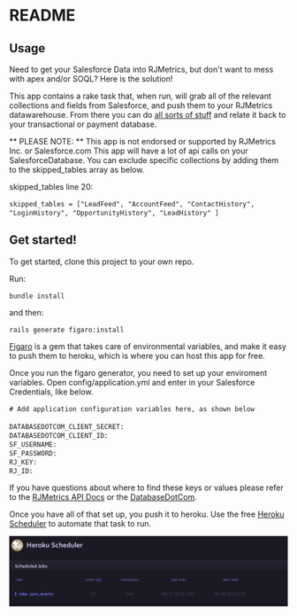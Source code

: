 # README

## Usage

Need to get your Salesforce Data into RJMetrics,
 but don't want to mess with apex and/or SOQL?
Here is the solution!

This app contains a rake task that, when run,
will grab all of the relevant collections and
fields from Salesforce, and push them to your
RJMetrics datawarehouse. From there you can do
[all sorts of stuff](http://rjmetrics.com/product) and relate it back to your
transactional or payment database.

** PLEASE NOTE: **
This app is not endorsed or supported by RJMetrics Inc. or Salesforce.com
This app will have a lot of api calls on your SalesforceDatabase.
You can exclude specific collections by adding them to the skipped_tables array as below.

skipped_tables line 20:

    skipped_tables = ["LeadFeed", "AccountFeed", "ContactHistory", "LoginHistory", "OpportunityHistory", "LeadHistory" ]



## Get started!
To get started, clone this project to your own repo.

Run:

    bundle install
and then:

    rails generate figaro:install

[Figaro](https://github.com/laserlemon/figaro) is a gem that takes care of
environmental variables, and make it easy to push them to heroku, which is where you can
host this app for free.

Once you run the figaro generator, you need to set up your enviroment variables.
Open config/application.yml and enter in your Salesforce Credentials, like below.

    # Add application configuration variables here, as shown below

    DATABASEDOTCOM_CLIENT_SECRET:
    DATABASEDOTCOM_CLIENT_ID:
    SF_USERNAME:
    SF_PASSWORD:
    RJ_KEY:
    RJ_ID:

If you have questions about where to find these keys or values
please refer to the [RJMetrics API Docs](developers.rjmetrics.com) or the
[DatabaseDotCom](https://github.com/heroku/databasedotcom).

Once you have all of that set up, you push it to heroku. Use the free [Heroku Scheduler](https://addons.heroku.com/scheduler)
to automate that task to run.

![heroku](images/heroku_scheduler.png)
